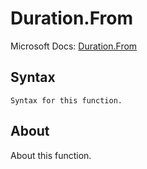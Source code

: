 ---
---

# Duration.From

Microsoft Docs: [Duration.From](https://docs.microsoft.com/en-us/powerquery-m/duration-from)

## Syntax

```
Syntax for this function.
```

## About

About this function.

